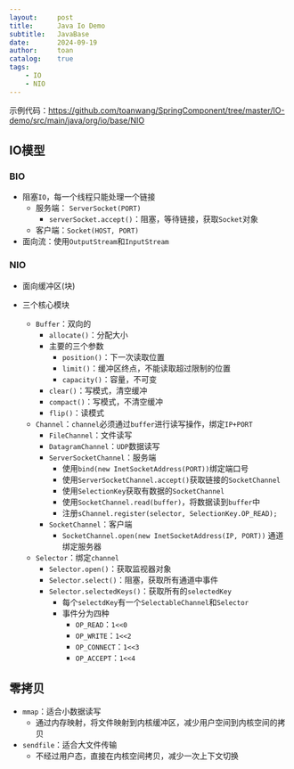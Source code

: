 ```yaml
---
layout:     post
title:      Java Io Demo
subtitle:   JavaBase
date:       2024-09-19
author:     toan
catalog:	true
tags:
    - IO
    - NIO
---
```


示例代码：https://github.com/toanwang/SpringComponent/tree/master/IO-demo/src/main/java/org/io/base/NIO

## IO模型

### BIO

* 阻塞`IO`，每一个线程只能处理一个链接
  * 服务端： `ServerSocket(PORT)`
    * `serverSocket.accept()`：阻塞，等待链接，获取`Socket`对象
  * 客户端：`Socket(HOST, PORT)`
* 面向流：使用`OutputStream`和`InputStream`

### NIO

* 面向缓冲区(块)

* 三个核心模块

  * `Buffer`：双向的
    * `allocate()`：分配大小
    * 主要的三个参数
      * `position()`：下一次读取位置
      * `limit()`：缓冲区终点，不能读取超过限制的位置
      * `capacity()`：容量，不可变
    * `clear()`：写模式，清空缓冲
    * `compact()`：写模式，不清空缓冲
    * `flip()`：读模式
  * `Channel`：`channel`必须通过`buffer`进行读写操作，绑定`IP+PORT`
    * `FileChannel`：文件读写
    * `DatagramChannel`：`UDP`数据读写
    * `ServerSocketChannel`：服务端
      * 使用`bind(new InetSocketAddress(PORT))`绑定端口号
      * 使用`ServerSocketChannel.accept()`获取链接的`SocketChannel`
      * 使用`SelectionKey`获取有数据的`SocketChannel`
      * 使用`SocketChannel.read(buffer)`，将数据读到`buffer`中
      * 注册`sChannel.register(selector, SelectionKey.OP_READ);`
    * `SocketChannel`：客户端
      * `SocketChannel.open(new InetSocketAddress(IP, PORT))` 通道绑定服务器
  * `Selector`：绑定`channel`
    * `Selector.open()`：获取监视器对象
    * `Selector.select()`：阻塞，获取所有通道中事件
    * `Selector.selectedKeys()`：获取所有的`selectedKey`
      * 每个`selectdKey`有一个`SelectableChannel`和`Selector`
      * 事件分为四种
        * `OP_READ`：`1<<0`
        * `OP_WRITE`：`1<<2`
        * `OP_CONNECT`：`1<<3`
        * `OP_ACCEPT`：`1<<4`


## 零拷贝

* `mmap`：适合小数据读写
  * 通过内存映射，将文件映射到内核缓冲区，减少用户空间到内核空间的拷贝
* `sendfile`：适合大文件传输
  * 不经过用户态，直接在内核空间拷贝，减少一次上下文切换